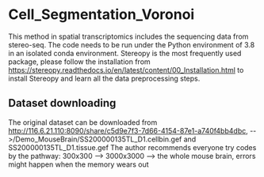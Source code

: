 # Cell_Segmentation_Voronoi
This method in spatial transcriptomics includes the sequencing data from stereo-seq. The code needs to be run under the Python environment of 3.8 in an isolated conda environment. Stereopy is the most frequently used package, please follow the installation from https://stereopy.readthedocs.io/en/latest/content/00_Installation.html to install Stereopy and learn all the data preprocessing steps.

## Dataset downloading
The original dataset can be downloaded from http://116.6.21.110:8090/share/c5d9e7f3-7d66-4154-87e1-a740f4bb4dbc, -->/Demo_MouseBrain/SS200000135TL_D1.cellbin.gef and SS200000135TL_D1.tissue.gef
The author recommends everyone try codes by the pathway: 300x300 --> 3000x3000 --> the whole mouse brain, errors might happen when the memory wears out
